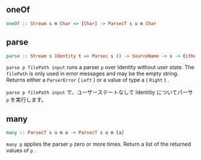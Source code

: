 ## oneOf

```haskell
oneOf :: Stream s m Char => [Char] -> ParsecT s u m Char
```

## parse

```haskell
parse :: Stream s Identity t => Parsec s () -> SourceName -> s -> Either ParseError a
```

``parse p filePath input`` runs a parser ``p`` over Identity without user state. The ``filePath`` is only used in error messages and may be the empty string. Returns either a ``ParserError`` ( ``Left`` ) or a value of type a ( ``Right`` ) .

``parse p filePath input`` で、ユーザーステートなしで Identitiy についてパーサ ``p`` を実行します。

## many

```haskell
many :: ParsecT s u m a -> ParsecT s u m [a]
```

``many p`` applies the parser ``p`` zero or more times. Return a list of the returned values of ``p`` .
